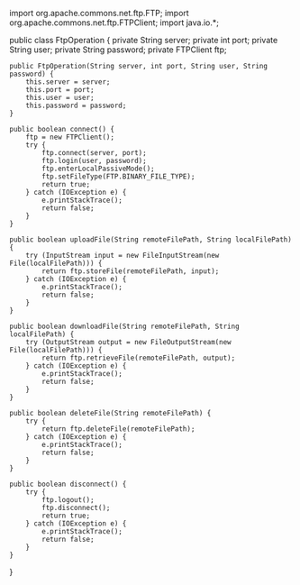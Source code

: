 import org.apache.commons.net.ftp.FTP;
import org.apache.commons.net.ftp.FTPClient;
import java.io.*;

public class FtpOperation {
    private String server;
    private int port;
    private String user;
    private String password;
    private FTPClient ftp;

    public FtpOperation(String server, int port, String user, String password) {
        this.server = server;
        this.port = port;
        this.user = user;
        this.password = password;
    }
    
    public boolean connect() {
        ftp = new FTPClient();
        try {
            ftp.connect(server, port);
            ftp.login(user, password);
            ftp.enterLocalPassiveMode();
            ftp.setFileType(FTP.BINARY_FILE_TYPE);
            return true;
        } catch (IOException e) {
            e.printStackTrace();
            return false;
        }
    }
    
    public boolean uploadFile(String remoteFilePath, String localFilePath) {
        try (InputStream input = new FileInputStream(new File(localFilePath))) {
            return ftp.storeFile(remoteFilePath, input);
        } catch (IOException e) {
            e.printStackTrace();
            return false;
        }
    }
    
    public boolean downloadFile(String remoteFilePath, String localFilePath) {
        try (OutputStream output = new FileOutputStream(new File(localFilePath))) {
            return ftp.retrieveFile(remoteFilePath, output);
        } catch (IOException e) {
            e.printStackTrace();
            return false;
        }
    }
    
    public boolean deleteFile(String remoteFilePath) {
        try {
            return ftp.deleteFile(remoteFilePath);
        } catch (IOException e) {
            e.printStackTrace();
            return false;
        }
    }
    
    public boolean disconnect() {
        try {
            ftp.logout();
            ftp.disconnect();
            return true;
        } catch (IOException e) {
            e.printStackTrace();
            return false;
        }
    }
}